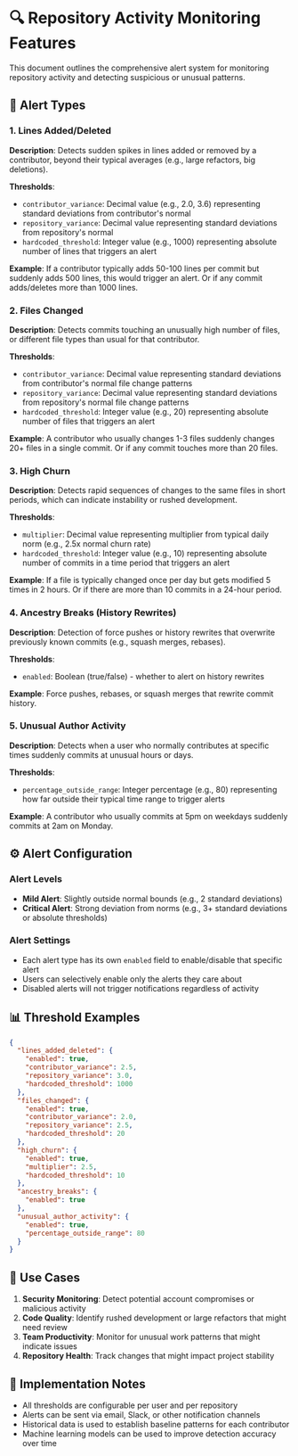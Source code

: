 # 🔍 Repository Activity Monitoring Features

This document outlines the comprehensive alert system for monitoring repository activity and detecting suspicious or unusual patterns.

## 🚨 Alert Types

### 1. Lines Added/Deleted
**Description**: Detects sudden spikes in lines added or removed by a contributor, beyond their typical averages (e.g., large refactors, big deletions).

**Thresholds**:
- `contributor_variance`: Decimal value (e.g., 2.0, 3.6) representing standard deviations from contributor's normal
- `repository_variance`: Decimal value representing standard deviations from repository's normal
- `hardcoded_threshold`: Integer value (e.g., 1000) representing absolute number of lines that triggers an alert

**Example**: If a contributor typically adds 50-100 lines per commit but suddenly adds 500 lines, this would trigger an alert. Or if any commit adds/deletes more than 1000 lines.

### 2. Files Changed
**Description**: Detects commits touching an unusually high number of files, or different file types than usual for that contributor.

**Thresholds**:
- `contributor_variance`: Decimal value representing standard deviations from contributor's normal file change patterns
- `repository_variance`: Decimal value representing standard deviations from repository's normal file change patterns
- `hardcoded_threshold`: Integer value (e.g., 20) representing absolute number of files that triggers an alert

**Example**: A contributor who usually changes 1-3 files suddenly changes 20+ files in a single commit. Or if any commit touches more than 20 files.

### 3. High Churn
**Description**: Detects rapid sequences of changes to the same files in short periods, which can indicate instability or rushed development.

**Thresholds**:
- `multiplier`: Decimal value representing multiplier from typical daily norm (e.g., 2.5x normal churn rate)
- `hardcoded_threshold`: Integer value (e.g., 10) representing absolute number of commits in a time period that triggers an alert

**Example**: If a file is typically changed once per day but gets modified 5 times in 2 hours. Or if there are more than 10 commits in a 24-hour period.

### 4. Ancestry Breaks (History Rewrites)
**Description**: Detection of force pushes or history rewrites that overwrite previously known commits (e.g., squash merges, rebases).

**Thresholds**:
- `enabled`: Boolean (true/false) - whether to alert on history rewrites

**Example**: Force pushes, rebases, or squash merges that rewrite commit history.

### 5. Unusual Author Activity
**Description**: Detects when a user who normally contributes at specific times suddenly commits at unusual hours or days.

**Thresholds**:
- `percentage_outside_range`: Integer percentage (e.g., 80) representing how far outside their typical time range to trigger alerts

**Example**: A contributor who usually commits at 5pm on weekdays suddenly commits at 2am on Monday.

## ⚙️ Alert Configuration

### Alert Levels
- **Mild Alert**: Slightly outside normal bounds (e.g., 2 standard deviations)
- **Critical Alert**: Strong deviation from norms (e.g., 3+ standard deviations or absolute thresholds)

### Alert Settings
- Each alert type has its own `enabled` field to enable/disable that specific alert
- Users can selectively enable only the alerts they care about
- Disabled alerts will not trigger notifications regardless of activity

## 📊 Threshold Examples

```json
{
  "lines_added_deleted": {
    "enabled": true,
    "contributor_variance": 2.5,
    "repository_variance": 3.0,
    "hardcoded_threshold": 1000
  },
  "files_changed": {
    "enabled": true,
    "contributor_variance": 2.0,
    "repository_variance": 2.5,
    "hardcoded_threshold": 20
  },
  "high_churn": {
    "enabled": true,
    "multiplier": 2.5,
    "hardcoded_threshold": 10
  },
  "ancestry_breaks": {
    "enabled": true
  },
  "unusual_author_activity": {
    "enabled": true,
    "percentage_outside_range": 80
  }
}
```

## 🎯 Use Cases

1. **Security Monitoring**: Detect potential account compromises or malicious activity
2. **Code Quality**: Identify rushed development or large refactors that might need review
3. **Team Productivity**: Monitor for unusual work patterns that might indicate issues
4. **Repository Health**: Track changes that might impact project stability

## 🔧 Implementation Notes

- All thresholds are configurable per user and per repository
- Alerts can be sent via email, Slack, or other notification channels
- Historical data is used to establish baseline patterns for each contributor
- Machine learning models can be used to improve detection accuracy over time 
